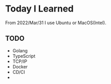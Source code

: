 # Today I Learned

From 2022/Mar/31
I use Ubuntu or MacOS(Intel).

## TODO
- Golang 
- TypeScript 
- TCP/IP
- Docker
- CD/CI 
- 